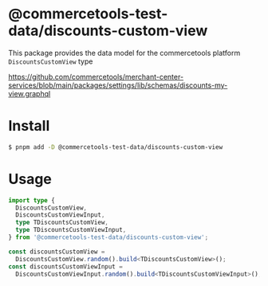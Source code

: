 # @commercetools-test-data/discounts-custom-view

This package provides the data model for the commercetools platform `DiscountsCustomView` type

https://github.com/commercetools/merchant-center-services/blob/main/packages/settings/lib/schemas/discounts-my-view.graphql

# Install

```bash
$ pnpm add -D @commercetools-test-data/discounts-custom-view
```

# Usage

```ts
import type {
  DiscountsCustomView,
  DiscountsCustomViewInput,
  type TDiscountsCustomView,
  type TDiscountsCustomViewInput,
} from '@commercetools-test-data/discounts-custom-view';

const discountsCustomView =
  DiscountsCustomView.random().build<TDiscountsCustomView>();
const discountsCustomViewInput =
  DiscountsCustomViewInput.random().build<TDiscountsCustomViewInput>();
```
